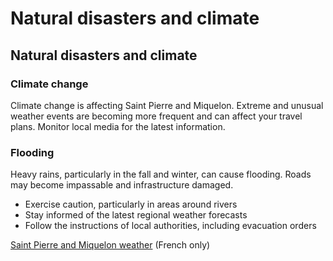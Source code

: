 # Natural disasters and climate

## Natural disasters and climate

### Climate change

Climate change is affecting Saint Pierre and Miquelon. Extreme and unusual weather events are becoming more frequent and can affect your travel plans. Monitor local media for the latest information.

### Flooding

Heavy rains, particularly in the fall and winter, can cause flooding. Roads may become impassable and infrastructure damaged.

* Exercise caution, particularly in areas around rivers
* Stay informed of the latest regional weather forecasts
* Follow the instructions of local authorities, including evacuation orders

[Saint Pierre and Miquelon weather](https://meteofrance.pm/fr) (French only)